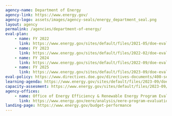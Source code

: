 ```yaml
---
agency-name: Department of Energy
agency-link: https://www.energy.gov/
agency-logo: assets/images/agency-seals/energy_department_seal.png
layout: agency
permalink: /agencies/department-of-energy/
eval-plan:
    - name: FY 2022
      link: https://www.energy.gov/sites/default/files/2021-05/doe-evaluation-evidence-building-activities-fy22.pdf
    - name: FY 2023
      link: https://www.energy.gov/sites/default/files/2022-02/doe-evaluation-evidence-building-activities-fy23-v3.pdf
    - name: FY 2024
      link: https://www.energy.gov/sites/default/files/2022-09/doe-evaluation-evidence-building-activities-fy24.pdf
    - name: FY 2025
      link: https://www.energy.gov/sites/default/files/2023-09/doe-evaluation-evidence-building-activities-fy25.pdf
eval-policy: https://www.directives.doe.gov/directives-documents/400-series/0410.3-APolicy/@@images/file
learning-agenda: https://www.energy.gov/sites/default/files/2023-09/doe-evaluation-evidence-building-activities-fy25.pdf
capacity-assesment: https://www.energy.gov/sites/default/files/2023-09/doe-evaluation-evidence-building-activities-fy25.pdf
agency-offices:
    - name: Office of Energy Efficiency & Renewable Energy Program Evaluation
      link: https://www.energy.gov/eere/analysis/eere-program-evaluation
landing-page: https://www.energy.gov/budget-performance
---
```

